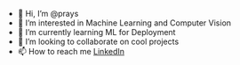 - 👋 Hi, I’m @prays
- 👀 I’m interested in Machine Learning and Computer Vision
- 🌱 I’m currently learning ML for Deployment
- 💞️ I’m looking to collaborate on cool projects
- 📫 How to reach me [LinkedIn](https://www.linkedin.com/in/pray-somaldo-182725147/)

<!---
prays/prays is a ✨ special ✨ repository because its `README.md` (this file) appears on your GitHub profile.
You can click the Preview link to take a look at your changes.
--->
